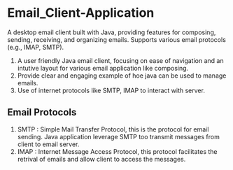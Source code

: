 # Email_Client-Application
A desktop email client built with Java, providing features for composing, sending, receiving, and organizing emails. Supports various email protocols (e.g., IMAP, SMTP).

  1. A user friendly Java email client, focusing on ease of navigation and an intutive layout for various email application like composing.
  2. Provide clear and engaging example of hoe java can be used to manage emails.
  3. Use of internet protocols like SMTP, IMAP to interact with server.

<h2>
  Email Protocols
</h2>

1. SMTP : Simple Mail Transfer Protocol, this is the protocol for email sending. Java application leverage SMTP too transmit messages from client to email server.
2. IMAP : Internet Message Access Protocol, this protocol facilitates the retrival of emails and allow client to access the messages.

